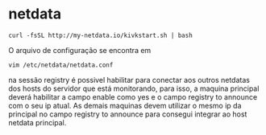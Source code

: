 # netdata

```
curl -fsSL http://my-netdata.io/kivkstart.sh | bash
```

O arquivo de configuração se encontra em

```
vim /etc/netdata/netdata.conf
```

na sessão registry é possivel habilitar para conectar aos outros netdatas dos hosts do 
servidor que está monitorando, para isso, a maquina principal deverá habilitar
a campo enable como yes e o campo registry to announce com o seu ip atual. As demais maquinas
devem utilizar o mesmo ip da principal no campo registry to announce para consegui
integrar ao host netdata principal.

